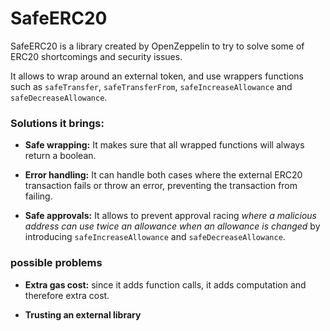 # SafeERC20

SafeERC20 is a library created by OpenZeppelin to try to solve some of ERC20 shortcomings and security issues. 

It allows to wrap around an external token, and use wrappers functions such as `safeTransfer`, `safeTransferFrom`,  `safeIncreaseAllowance` and `safeDecreaseAllowance`.

 ### Solutions it brings:

- **Safe wrapping:** It makes sure that all wrapped functions will always return a boolean.

- **Error handling:** It can handle both cases where the external ERC20 transaction fails or throw an error, preventing the transaction from failing.

- **Safe approvals:** It allows to prevent approval racing *where a malicious address can use twice an allowance when an allowance is changed* by introducing `safeIncreaseAllowance` and `safeDecreaseAllowance`.

### possible problems

- **Extra gas cost:** since it adds function calls, it adds computation and therefore extra cost.

- **Trusting an external library**